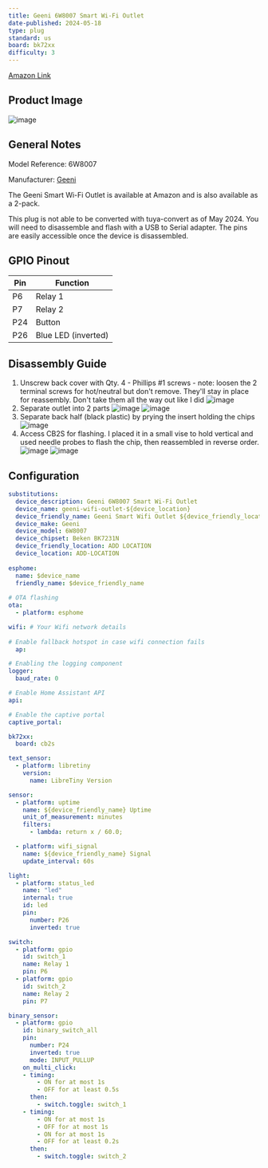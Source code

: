 ```yaml
---
title: Geeni 6W8007 Smart Wi-Fi Outlet
date-published: 2024-05-18
type: plug
standard: us
board: bk72xx
difficulty: 3
---
```


[Amazon Link](https://amzn.to/4bL2H0S)

## Product Image

![image](geeni-6w8007-product-image.jpg)

## General Notes

Model Reference: 6W8007

Manufacturer: [Geeni](https://mygeeni.com/)

The Geeni Smart Wi-Fi Outlet is available at Amazon and is also available as a 2-pack.

This plug is not able to be converted with tuya-convert as of May 2024. You will need to disassemble and flash with a USB to Serial adapter. The pins are easily accessible once the device is disassembled.

## GPIO Pinout

| Pin    | Function              |
| ------ | --------------------- |
| P6     | Relay 1               |
| P7     | Relay 2               |
| P24    | Button                |
| P26    | Blue LED (inverted)   |

## Disassembly Guide

1) Unscrew back cover with Qty. 4 - Phillips #1 screws - note: loosen the 2 terminal screws for hot/neutral but don't remove. They'll stay in place for reassembly. Don't take them all the way out like I did
   ![image](geeni-6w8007-1-back.jpg)
2) Separate outlet into 2 parts
   ![image](geeni-6w8007-2-cover-off.jpg)
   ![image](geeni-6w8007-3-cover-off-front.jpg)
3) Separate back half (black plastic) by prying the insert holding the chips
   ![image](geeni-6w8007-4-prying-out.jpg)
4) Access CB2S for flashing. I placed it in a small vise to hold vertical and used needle probes to flash the chip, then reassembled in reverse order.
   ![image](geeni-6w8007-5-CB2S.jpg)
   ![image](geeni-6w8007-6-CB2S-pins.jpg)

## Configuration

```yaml
substitutions:
  device_description: Geeni 6W8007 Smart Wi-Fi Outlet
  device_name: geeni-wifi-outlet-${device_location}
  device_friendly_name: Geeni Smart Wifi Outlet ${device_friendly_location}
  device_make: Geeni
  device_model: 6W8007
  device_chipset: Beken BK7231N
  device_friendly_location: ADD LOCATION
  device_location: ADD-LOCATION
  
esphome:
  name: $device_name
  friendly_name: $device_friendly_name
   
# OTA flashing
ota:
  - platform: esphome

wifi: # Your Wifi network details
  
# Enable fallback hotspot in case wifi connection fails  
  ap:

# Enabling the logging component
logger:
  baud_rate: 0

# Enable Home Assistant API
api:

# Enable the captive portal
captive_portal:  

bk72xx:
  board: cb2s

text_sensor:
  - platform: libretiny
    version:
      name: LibreTiny Version

sensor:
  - platform: uptime
    name: ${device_friendly_name} Uptime
    unit_of_measurement: minutes
    filters:
      - lambda: return x / 60.0;

  - platform: wifi_signal
    name: ${device_friendly_name} Signal
    update_interval: 60s

light:
  - platform: status_led
    name: "led"
    internal: true
    id: led
    pin:
      number: P26
      inverted: true

switch:
  - platform: gpio
    id: switch_1
    name: Relay 1
    pin: P6
  - platform: gpio
    id: switch_2
    name: Relay 2
    pin: P7

binary_sensor:
  - platform: gpio
    id: binary_switch_all
    pin:
      number: P24
      inverted: true
      mode: INPUT_PULLUP
    on_multi_click:
    - timing:
        - ON for at most 1s
        - OFF for at least 0.5s
      then:
        - switch.toggle: switch_1
    - timing:
        - ON for at most 1s
        - OFF for at most 1s
        - ON for at most 1s
        - OFF for at least 0.2s
      then:
        - switch.toggle: switch_2
```
